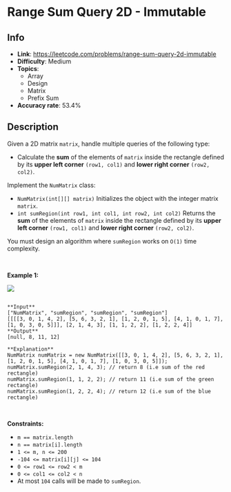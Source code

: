 # Range Sum Query 2D - Immutable

## Info  
- **Link**: https://leetcode.com/problems/range-sum-query-2d-immutable
- **Difficulty**: Medium  
- **Topics**:   
    - Array
    - Design
    - Matrix
    - Prefix Sum
- **Accuracy rate**: 53.4%  

## Description  
    
Given a 2D matrix `matrix`, handle multiple queries of the following type:


* Calculate the **sum** of the elements of `matrix` inside the rectangle defined by its **upper left corner** `(row1, col1)` and **lower right corner** `(row2, col2)`.


Implement the `NumMatrix` class:


* `NumMatrix(int[][] matrix)` Initializes the object with the integer matrix `matrix`.
* `int sumRegion(int row1, int col1, int row2, int col2)` Returns the **sum** of the elements of `matrix` inside the rectangle defined by its **upper left corner** `(row1, col1)` and **lower right corner** `(row2, col2)`.


You must design an algorithm where `sumRegion` works on `O(1)` time complexity.


 


**Example 1:**


![](https://assets.leetcode.com/uploads/2021/03/14/sum-grid.jpg)

```

**Input**
["NumMatrix", "sumRegion", "sumRegion", "sumRegion"]
[[[[3, 0, 1, 4, 2], [5, 6, 3, 2, 1], [1, 2, 0, 1, 5], [4, 1, 0, 1, 7], [1, 0, 3, 0, 5]]], [2, 1, 4, 3], [1, 1, 2, 2], [1, 2, 2, 4]]
**Output**
[null, 8, 11, 12]

**Explanation**
NumMatrix numMatrix = new NumMatrix([[3, 0, 1, 4, 2], [5, 6, 3, 2, 1], [1, 2, 0, 1, 5], [4, 1, 0, 1, 7], [1, 0, 3, 0, 5]]);
numMatrix.sumRegion(2, 1, 4, 3); // return 8 (i.e sum of the red rectangle)
numMatrix.sumRegion(1, 1, 2, 2); // return 11 (i.e sum of the green rectangle)
numMatrix.sumRegion(1, 2, 2, 4); // return 12 (i.e sum of the blue rectangle)

```

 


**Constraints:**


* `m == matrix.length`
* `n == matrix[i].length`
* `1 <= m, n <= 200`
* `-104 <= matrix[i][j] <= 104`
* `0 <= row1 <= row2 < m`
* `0 <= col1 <= col2 < n`
* At most `104` calls will be made to `sumRegion`.


  
    